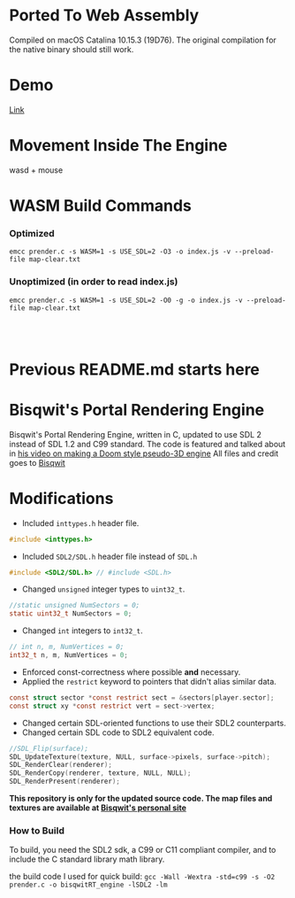
# Ported To Web Assembly
Compiled on macOS Catalina 10.15.3 (19D76). The original compilation for the native binary should still work.

# Demo
[Link](https://mclee.com/code/graphics/museum/bisqwit/ds-engine/)

# Movement Inside The Engine
wasd + mouse

# WASM Build Commands

### Optimized
`emcc prender.c -s WASM=1 -s USE_SDL=2 -O3 -o index.js -v --preload-file map-clear.txt`

### Unoptimized (in order to read index.js)
`emcc prender.c -s WASM=1 -s USE_SDL=2 -O0 -g -o index.js -v --preload-file map-clear.txt`

<br/>
<br/>

# Previous README.md starts here

# Bisqwit's Portal Rendering Engine
Bisqwit's Portal Rendering Engine, written in C, updated to use SDL 2 instead of SDL 1.2 and C99 standard.
The code is featured and talked about in [his video on making a Doom style pseudo-3D engine](https://www.youtube.com/watch?v=HQYsFshbkYw)
All files and credit goes to [Bisqwit](https://www.youtube.com/user/Bisqwit)

# Modifications
* Included `inttypes.h` header file.
```c
#include <inttypes.h>
```
* Included `SDL2/SDL.h` header file instead of `SDL.h`
```c
#include <SDL2/SDL.h> // #include <SDL.h>
```
* Changed `unsigned` integer types to `uint32_t`.
```c
//static unsigned NumSectors = 0;
static uint32_t NumSectors = 0;
```
* Changed `int` integers to `int32_t`.
```c
// int n, m, NumVertices = 0;
int32_t n, m, NumVertices = 0;
```
* Enforced const-correctness where possible **and** necessary.
* Applied the `restrict` keyword to pointers that didn't alias similar data.
```c
const struct sector *const restrict sect = &sectors[player.sector];
const struct xy *const restrict vert = sect->vertex;
```
* Changed certain SDL-oriented functions to use their SDL2 counterparts.
* Changed certain SDL code to SDL2 equivalent code.
```c
//SDL_Flip(surface); 
SDL_UpdateTexture(texture, NULL, surface->pixels, surface->pitch);
SDL_RenderClear(renderer);
SDL_RenderCopy(renderer, texture, NULL, NULL);
SDL_RenderPresent(renderer);
```

**This repository is only for the updated source code. The map files and textures are available at [Bisqwit's personal site](https://bisqwit.iki.fi/jutut/kuvat/programming_examples/portalrendering.html)**

### How to Build
To build, you need the SDL2 sdk, a C99 or C11 compliant compiler, and to include the C standard library math library.

the build code I used for quick build:
`gcc -Wall -Wextra -std=c99 -s -O2 prender.c -o bisqwitRT_engine -lSDL2 -lm`
